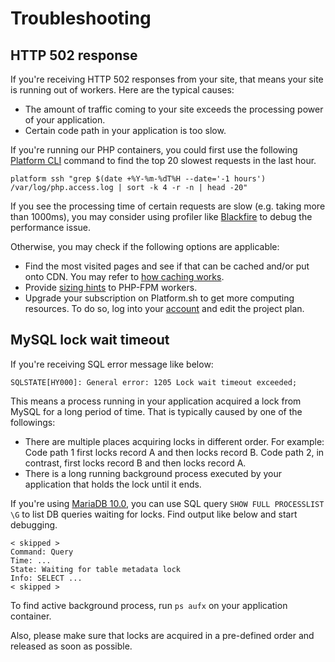 # Troubleshooting

<!-- toc -->

## HTTP 502 response

If you're receiving HTTP 502 responses from your site, that means your site is running out of workers.
Here are the typical causes:

* The amount of traffic coming to your site exceeds the processing power of your application.
* Certain code path in your application is too slow.

If you're running our PHP containers, you could first use the following [Platform CLI](/overview/cli.md) command to find the top 20 slowest requests in the last hour.

```
platform ssh "grep $(date +%Y-%m-%dT%H --date='-1 hours') /var/log/php.access.log | sort -k 4 -r -n | head -20"
```

If you see the processing time of certain requests are slow (e.g. taking more than 1000ms), you may consider using profiler like [Blackfire](/administration/integrations/blackfire.md) to debug the performance issue.

Otherwise, you may check if the following options are applicable:

* Find the most visited pages and see if that can be cached and/or put onto CDN.
  You may refer to [how caching works](/configuration/routes/cache.md).
* Provide [sizing hints](/languages/php.md#php-worker-sizing-hints) to PHP-FPM workers.
* Upgrade your subscription on Platform.sh to get more computing resources.
  To do so, log into your [account](https://accounts.platform.sh) and edit the project plan.


## MySQL lock wait timeout

If you're receiving SQL error message like below:

```
SQLSTATE[HY000]: General error: 1205 Lock wait timeout exceeded;
```

This means a process running in your application acquired a lock from MySQL for a long period of time.
That is typically caused by one of the followings:

* There are multiple places acquiring locks in different order. For example:
  Code path 1 first locks record A and then locks record B.
  Code path 2, in contrast, first locks record B and then locks record A.
* There is a long running background process executed by your application that holds the lock until it ends.

If you're using [MariaDB 10.0](/configuration/services/mysql.md), you can use SQL query `SHOW FULL PROCESSLIST \G` to list DB queries waiting for locks.
Find output like below and start debugging.

```
< skipped >
Command: Query
Time: ...
State: Waiting for table metadata lock
Info: SELECT ...
< skipped >
```

To find active background process, run `ps aufx` on your application container.

Also, please make sure that locks are acquired in a pre-defined order and released as soon as possible.
